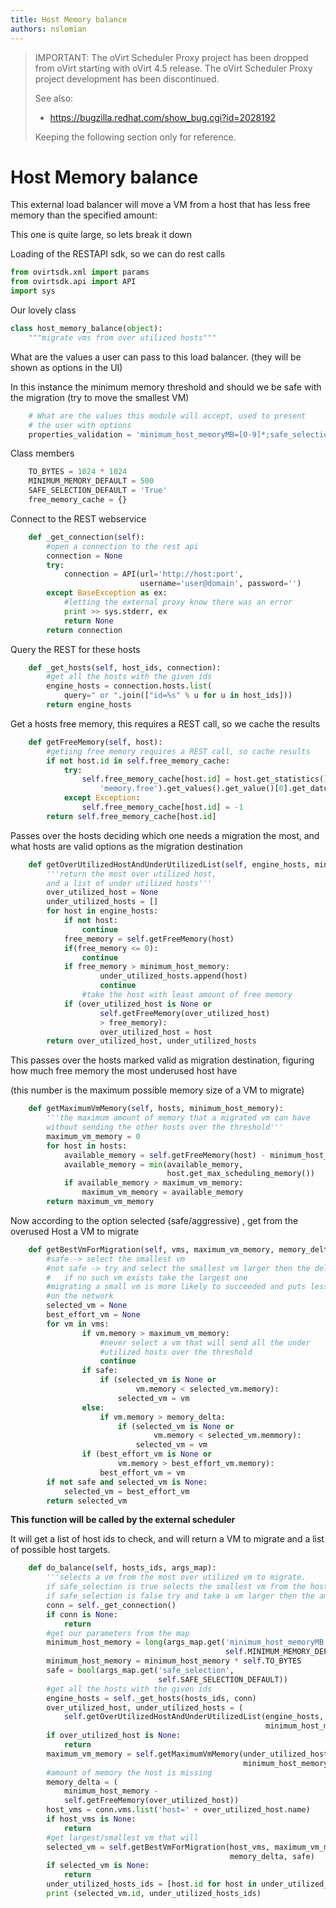 ```yaml
---
title: Host Memory balance
authors: nslomian
---
```


> IMPORTANT: The oVirt Scheduler Proxy project has been dropped from oVirt starting with oVirt 4.5 release.
> The oVirt Scheduler Proxy project development has been discontinued.
>
> See also:
> - <https://bugzilla.redhat.com/show_bug.cgi?id=2028192>
>
> Keeping the following section only for reference.



# Host Memory balance

This external load balancer will move a VM from a host that has less free memory than the specified amount:

This one is quite large, so lets break it down

Loading of the RESTAPI sdk, so we can do rest calls
```python
from ovirtsdk.xml import params
from ovirtsdk.api import API
import sys
```
Our lovely class
```python
class host_memory_balance(object):
    """migrate vms from over utilized hosts"""
```

What are the values a user can pass to this load balancer. (they will be shown as options in the UI)

In this instance the minimum memory threshold and should we be safe with the migration (try to move the smallest VM)
```python
    # What are the values this module will accept, used to present
    # the user with options
    properties_validation = 'minimum_host_memoryMB=[0-9]*;safe_selection=True|False'
```

Class members
```python
    TO_BYTES = 1024 * 1024
    MINIMUM_MEMORY_DEFAULT = 500
    SAFE_SELECTION_DEFAULT = 'True'
    free_memory_cache = {}
```

Connect to the REST webservice
```python
    def _get_connection(self):
        #open a connection to the rest api
        connection = None
        try:
            connection = API(url='http://host:port',
                             username='user@domain', password='')
        except BaseException as ex:
            #letting the external proxy know there was an error
            print >> sys.stderr, ex
            return None
        return connection
```

Query the REST for these hosts
```python
    def _get_hosts(self, host_ids, connection):
        #get all the hosts with the given ids
        engine_hosts = connection.hosts.list(
            query=" or ".join(["id=%s" % u for u in host_ids]))
        return engine_hosts
```

Get a hosts free memory, this requires a REST call, so we cache the results
```python
    def getFreeMemory(self, host):
        #getiing free memory requires a REST call, so cache results
        if not host.id in self.free_memory_cache:
            try:
                self.free_memory_cache[host.id] = host.get_statistics().get(
                    'memory.free').get_values().get_value()[0].get_datum()
            except Exception:
                self.free_memory_cache[host.id] = -1
        return self.free_memory_cache[host.id]
```

Passes over the hosts deciding which one needs a migration the most, and what hosts are valid options as the migration destination
```python
    def getOverUtilizedHostAndUnderUtilizedList(self, engine_hosts, minimum_host_memory):
        '''return the most over utilized host,
        and a list of under utilized hosts'''
        over_utilized_host = None
        under_utilized_hosts = []
        for host in engine_hosts:
            if not host:
                continue
            free_memory = self.getFreeMemory(host)
            if(free_memory <= 0):
                continue
            if free_memory > minimum_host_memory:
                    under_utilized_hosts.append(host)
                    continue
                #take the host with least amount of free memory
            if (over_utilized_host is None or
                    self.getFreeMemory(over_utilized_host)
                    > free_memory):
                    over_utilized_host = host
        return over_utilized_host, under_utilized_hosts
```

This passes over the hosts marked valid as migration destination, figuring how much free memory the most underused host have

(this number is the maximum possible memory size of a VM to migrate)
```python
    def getMaximumVmMemory(self, hosts, minimum_host_memory):
        '''the maximum amount of memory that a migrated vm can have
        without sending the other hosts over the threshold'''
        maximum_vm_memory = 0
        for host in hosts:
            available_memory = self.getFreeMemory(host) - minimum_host_memory
            available_memory = min(available_memory,
                                   host.get_max_scheduling_memory())
            if available_memory > maximum_vm_memory:
                maximum_vm_memory = available_memory
        return maximum_vm_memory
```

Now according to the option selected (safe/aggressive) , get from the overused Host a VM to migrate
```python
    def getBestVmForMigration(self, vms, maximum_vm_memory, memory_delta, safe):
        #safe -> select the smallest vm
        #not safe -> try and select the smallest vm larger then the delta,
        #   if no such vm exists take the largest one
        #migrating a small vm is more likely to succeeded and puts less strain
        #on the network
        selected_vm = None
        best_effort_vm = None
        for vm in vms:
                if vm.memory > maximum_vm_memory:
                    #never select a vm that will send all the under
                    #utilized hosts over the threshold
                    continue
                if safe:
                    if (selected_vm is None or
                            vm.memory < selected_vm.memory):
                        selected_vm = vm
                else:
                    if vm.memory > memory_delta:
                        if (selected_vm is None or
                                vm.memory < selected_vm.memmory):
                            selected_vm = vm
                if (best_effort_vm is None or
                        vm.memory > best_effort_vm.memory):
                    best_effort_vm = vm
        if not safe and selected_vm is None:
            selected_vm = best_effort_vm
        return selected_vm
```

**This function will be called by the external scheduler**

It will get a list of host ids to check, and will return a VM to migrate and a list of possible host targets.

```python
    def do_balance(self, hosts_ids, args_map):
        '''selects a vm from the most over utilized vm to migrate.
        if safe_selection is true selects the smallest vm from the host
        if safe_selection is false try and take a vm larger then the amount of memory the host is missing'''
        conn = self._get_connection()
        if conn is None:
            return
        #get our parameters from the map
        minimum_host_memory = long(args_map.get('minimum_host_memoryMB',
                                                self.MINIMUM_MEMORY_DEFAULT))
        minimum_host_memory = minimum_host_memory * self.TO_BYTES
        safe = bool(args_map.get('safe_selection',
                                 self.SAFE_SELECTION_DEFAULT))
        #get all the hosts with the given ids
        engine_hosts = self._get_hosts(hosts_ids, conn)
        over_utilized_host, under_utilized_hosts = (
            self.getOverUtilizedHostAndUnderUtilizedList(engine_hosts,
                                                         minimum_host_memory))
        if over_utilized_host is None:
            return
        maximum_vm_memory = self.getMaximumVmMemory(under_utilized_hosts,
                                                    minimum_host_memory)
        #amount of memory the host is missing
        memory_delta = (
            minimum_host_memory -
            self.getFreeMemory(over_utilized_host))
        host_vms = conn.vms.list('host=' + over_utilized_host.name)
        if host_vms is None:
            return
        #get largest/smallest vm that will
        selected_vm = self.getBestVmForMigration(host_vms, maximum_vm_memory,
                                                 memory_delta, safe)
        if selected_vm is None:
            return
        under_utilized_hosts_ids = [host.id for host in under_utilized_hosts]
        print (selected_vm.id, under_utilized_hosts_ids)
```
